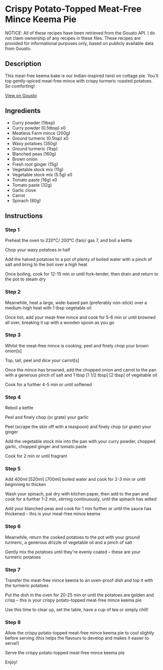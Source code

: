 # Crispy Potato-Topped Meat-Free Mince Keema Pie

NOTICE: All of these recipes have been retrieved from the Gousto API. I do not claim ownership of any recipes in these files. These recipes are provided for informational purposes only, based on publicly available data from Gousto.

## Description

This meat-free keema bake is our Indian-inspired twist on cottage pie. You'll top gently-spiced meat-free mince with crispy turmeric roasted potatoes. So comforting!

[View on Gousto](https://www.gousto.co.uk/recipes/cookbook/crispy-potato-topped-meat-free-mince-keema-pie)

## Ingredients

- Curry powder (1tbsp)
- Curry powder (0.5tbsp) x0
- Meatless Farm mince (200g)
- Ground turmeric (0.5tsp) x0
- Waxy potatoes (350g)
- Ground turmeric (1tsp)
- Blanched peas (160g)
- Brown onion
- Fresh root ginger (15g)
- Vegetable stock mix (11g)
- Vegetable stock mix (5.5g) x0
- Tomato paste (16g) x0
- Tomato paste (32g)
- Garlic clove
- Carrot
- Spinach (80g)

## Instructions


### Step 1

Preheat the oven to 220°C/ 200°C (fan)/ gas 7, and boil a kettle

Chop your waxy potatoes in half

Add the halved potatoes to a pot of plenty of boiled water with a pinch of salt and bring to the boil over a high heat

Once boiling, cook for 12-15 min or until fork-tender, then drain and return to the pot to steam dry


### Step 2

Meanwhile, heat a large, wide-based pan (preferably non-stick) over a medium-high heat with 1 tbsp vegetable oil

Once hot, add your meat-free mince and cook for 5-6 min or until browned all over, breaking it up with a wooden spoon as you go


### Step 3

Whilst the meat-free mince is cooking, peel and finely chop your brown onion[s]

Top, tail, peel and dice your carrot[s]

Once the mince has browned, add the chopped onion and carrot to the pan with a generous pinch of salt and 1 tbsp <span class="text-purple">[1 1/2 tbsp]</span> <span class="text-danger">[2 tbsp]</span> of vegetable oil

Cook for a further 4-5 min or until softened


### Step 4

Reboil a kettle

Peel and finely chop (or grate) your garlic

Peel (scrape the skin off with a teaspoon) and finely chop (or grate) your ginger

Add the vegetable stock mix into the pan with your curry powder, chopped garlic, chopped ginger and tomato paste

Cook for 2 min or until fragrant


### Step 5

Add 400ml <span class="text-purple">[520ml] </span><span class="text-danger">[700ml]</span> boiled water and cook for 2-3 min or until beginning to thicken

Wash your spinach, pat dry with kitchen paper, then add to the pan and cook for a further 1-2 min, stirring continuously, until the spinach has wilted

Add your blanched peas and cook for 1 min further or until the sauce has thickened – this is your meat-free mince keema


### Step 6

Meanwhile, return the cooked potatoes to the pot with your ground turmeric, a generous drizzle of vegetable oil and a pinch of salt

Gently mix the potatoes until they're evenly coated – these are your turmeric potatoes


### Step 7

Transfer the meat-free mince keema to an oven-proof dish and top it with the turmeric potatoes

Put the dish in the oven for 20-25 min or until the potatoes are golden and crisp – this is your crispy potato-topped meat-free mince keema pie

Use this time to clear up, set the table, have a cup of tea or simply chill!

### Step 8

Allow the crispy potato-topped meat-free mince keema pie to cool slightly before serving (this helps the flavours to develop and makes it easier to serve!)

Serve the crispy potato-topped meat-free mince keema pie

Enjoy!

